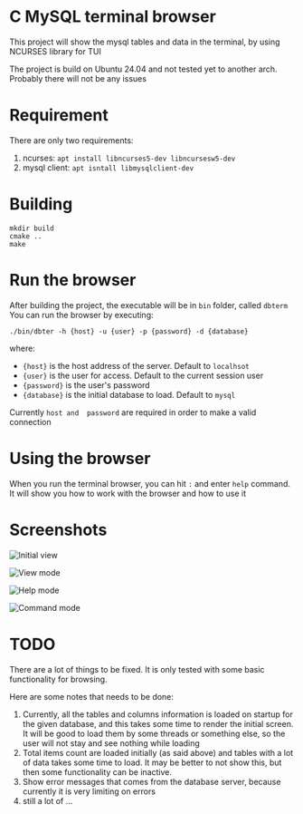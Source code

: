 # C MySQL terminal browser

This project will show the mysql tables and data in the terminal, by using NCURSES library for TUI

The project is build on Ubuntu 24.04 and not tested yet to another arch. Probably there will not be any issues

# Requirement
There are only two requirements:
1. ncurses: `apt install libncurses5-dev libncursesw5-dev`
2. mysql client: `apt isntall libmysqlclient-dev`

# Building
````
mkdir build
cmake ..
make
````

# Run the browser
After building the project, the executable will be in `bin` folder, called `dbterm`
You can run the browser by executing:

```./bin/dbter -h {host} -u {user} -p {password} -d {database}```

where:
 - `{host}` is the host address of the server. Default to `localhsot`
 - `{user}` is the user for access. Default to the current session user
 - `{password}` is the user's password
 - `{database}` is the initial database to load. Default to `mysql`

Currently `host and  password` are required in order to make a valid connection

# Using the browser

When you run the terminal browser, you can hit `:` and enter `help` command. It will show you how to work with the browser and how to use it

# Screenshots

![Initial view](screenshots/screenshot1.png "Initial view")

![View mode](screenshots/screenshot2.png "View mode")

![Help mode](screenshots/screenshot3.png "Help mode")

![Command mode](screenshots/screenshot4.png "Command mode")

# TODO

There are a lot of things to be fixed. It is only tested with some basic functionality for browsing.

Here are some notes that needs to be done:

1. Currently, all the tables and columns information is loaded on startup for the given database, and this takes some time to render the initial screen. It will be good to load them by some threads or something else, so the user will not stay and see nothing while loading
2. Total items count are loaded initially (as said above) and tables with a lot of data takes some time to load. It may be better to not show this, but then some functionality can be inactive.
3. Show error messages that comes from the database server, because currently it is very limiting on errors
4. still a lot of ...
